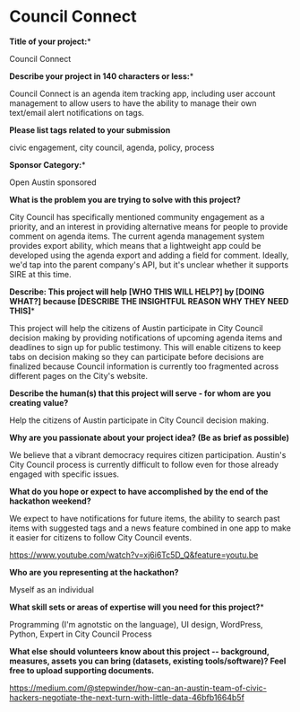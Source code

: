 # Council Connect

**Title of your project:***

Council Connect

**Describe your project in 140 characters or less:***

Council Connect is an agenda item tracking app, including user account management to allow users to have the ability to manage their own text/email alert notifications on tags. 

**Please list tags related to your submission**

civic engagement, city council, agenda, policy, process

**Sponsor Category:***

Open Austin sponsored

**What is the problem you are trying to solve with this project?**

City Council has specifically mentioned community engagement as a priority, and an interest in providing alternative means for people to provide comment on agenda items. The current agenda management system provides export ability, which means that a lightweight app could be developed using the agenda export and adding a field for comment. Ideally, we'd tap into the parent company's API, but it's unclear whether it supports SIRE at this time.

**Describe: This project will help [WHO THIS WILL HELP?] by [DOING WHAT?] because [DESCRIBE THE INSIGHTFUL REASON WHY THEY NEED THIS]***

This project will help the citizens of Austin participate in City Council decision making by providing notifications of upcoming agenda items and deadlines to sign up for public testimony. This will enable citizens to keep tabs on decision making so they can participate before decisions are finalized because Council information is currently too fragmented across different pages on the City's website. 

**Describe the human(s) that this project will serve - for whom are you creating value?**

Help the citizens of Austin participate in City Council decision making. 

**Why are you passionate about your project idea? (Be as brief as possible)**

We believe that a vibrant democracy requires citizen participation. Austin's City Council process is currently difficult to follow even for those already engaged with specific issues.

**What do you hope or expect to have accomplished by the end of the hackathon weekend?**

We expect to have notifications for future items, the ability to search past items with suggested tags and a news feature combined in one app to make it easier for citizens to follow City Council events.

[](https://www.youtube.com/watch?v=xj6i6Tc5D_Q&feature=youtu.be)https://www.youtube.com/watch?v=xj6i6Tc5D_Q&feature=youtu.be

**Who are you representing at the hackathon?**

Myself as an individual 

**What skill sets or areas of expertise will you need for this project?***

Programming (I'm agnotstic on the language), UI design, WordPress, Python, Expert in City Council Process

**What else should volunteers know about this project -- background, measures, assets you can bring (datasets, existing tools/software)? Feel free to upload supporting documents.**

[](https://medium.com/@stepwinder/how-can-an-austin-team-of-civic-hackers-negotiate-the-next-turn-with-little-data-46bfb1664b5f)https://medium.com/@stepwinder/how-can-an-austin-team-of-civic-hackers-negotiate-the-next-turn-with-little-data-46bfb1664b5f